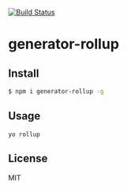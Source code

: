 [![Build Status](https://travis-ci.org/kaelzhang/generator-rollup.svg?branch=master)](https://travis-ci.org/kaelzhang/generator-rollup)
<!-- optional appveyor tst
[![Windows Build Status](https://ci.appveyor.com/api/projects/status/github/kaelzhang/generator-rollup?branch=master&svg=true)](https://ci.appveyor.com/project/kaelzhang/generator-rollup)
-->
<!-- optional npm version
[![NPM version](https://badge.fury.io/js/generator-rollup.svg)](http://badge.fury.io/js/generator-rollup)
-->
<!-- optional npm downloads
[![npm module downloads per month](http://img.shields.io/npm/dm/generator-rollup.svg)](https://www.npmjs.org/package/generator-rollup)
-->
<!-- optional dependency status
[![Dependency Status](https://david-dm.org/kaelzhang/generator-rollup.svg)](https://david-dm.org/kaelzhang/generator-rollup)
-->

# generator-rollup

<!-- description -->

## Install

```sh
$ npm i generator-rollup -g
```

## Usage

```
yo rollup
```

## License

MIT
